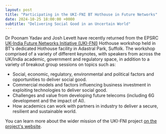 ```yaml
---
layout: post
title: "Participating in the UKI-FNI BT Hothouse in Future Networks"
date: 2024-10-25 18:00:00 +0000
subtitle: "Delivering Social Good in an Uncertain World"
---
```


Dr Poonam Yadav and Josh Levett have recently returned from the EPSRC [UK-India Future Networks Initiative (UKI-FNI)](https://www.ukifni.org/) Hothouse workshop held in BT's dedicated Hothouse facility in Adastral Park, Suffolk. The workshop comprised of a variety of different keynotes, with speakers from across the UK/India academic, government and regulatory space, in addition to a variety of breakout group sessions on topics such as:

- Social, economic, regulatory, environmental and political factors and opportunities to deliver social good.
- Commercial models and factors influencing business investment in exploiting technologies to deliver social good.
- Challenges and value from developing future telecoms (including 6G development and the impact of AI).
- How academics can work with partners in industry to deliver a secure, resilient and sustainable world.

You can learn more about the wider mission of the UKI-FNI project [on the project's website](https://www.ukifni.org/).